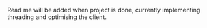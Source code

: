 Read me will be added when project is done, currently implementing threading and optimising the client.
